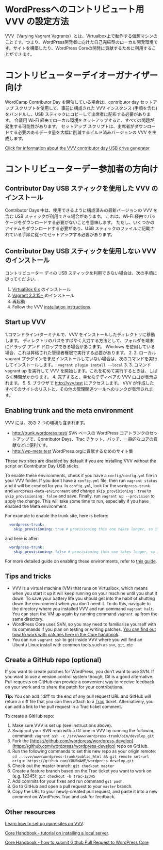 # WordPressへのコントリビュート用 VVV の設定方法

VVV（Varying Vagrant Vagrants）とは、Virtualbox上で動作する仮想マシンのことです。つまり、WordPress開発者に向けた自己完結型のローカル開発環境です。サイトを構築したり、WordPress Coreの開発に貢献するために利用することができます。


# コントリビューターデイオーガナイザー向け

WordCamp Contributor Day を開催している場合は、contributor day セットアップ スクリプトを使用して、事前に構成された VVV インスタンス (手順を含む) をバンドルし、USB スティックにコピーして出席者に配布する必要があります。 会議用 Wi-Fi 経由でローカル環境をセットアップすると、すべての問題が発生する可能性があります。 セットアップ スクリプトは、出席者がダウンロードする必要のあるデータ量を大幅に削減するビルド済みバージョンの VVV を生成します。

[Click for information about the VVV contributor day USB drive generator](https://github.com/Varying-Vagrant-Vagrants/CD-USB-Generator)


# コントリビューターデー参加者の方向け


## Contributor Day USB スティックを使用した VVV のインストール

Contributor Days 中は、使用できるように構成済みの最新バージョンの VVV を含む USB スティックが利用できる場合があります。 これは、Wi-Fi 経由でパッケージをダウンロードする必要がないことを意味します。 ただし、いくつかのアイテムをダウンロードする必要があり、USB スティックのファイルに記載されている手順に従ってセットアップする必要があります。


## Contributor Day USB スティックを使用しない VVV のインストール

コントリビューター デイの USB スティックを利用できない場合は、次の手順に従ってください。

1. [ VirtualBox 6.x](https://www.virtualbox.org/wiki/Downloads) のインストール
2. [ Vagrant 2.2.15+](https://www.vagrantup.com/downloads.html) のインストール
3. 再起動
4. Follow the VVV [installation instructions](https://varyingvagrantvagrants.org/docs/en-US/installation/).

## Start up VVV

1.コマンドライン/ターミナルで、VVV をインストールしたディレクトリに移動します。 ディレクトリのパスをすばやく入力する方法として、フォルダを端末にドラッグ アンド ドロップできる場合があります。 Windows を使用している場合、これは昇格された管理者権限で実行する必要があります。
2. 2. ローカル vagrant プラグインをまだインストールしていない場合は、次のコマンドを実行してインストールします。: `vagrant plugin install --local`
3. 3. コマンド vagrant up を実行して VVV を開始します。これを初めて実行するときは、しばらく時間がかかります。
4. 完了すると、幸せなテディベアの VVV ロゴが表示されます。
5. 5. ブラウザで http://vvv.test にアクセスします。 VVV が作成したすべてのサイトのリストと、その他の管理関連ツールへのリンクが表示されます。

## Enabling trunk and the meta environment

VVV には、次の 2 つの環境も含まれます。

* http://trunk.wordpress.test/ SVN ベースの WordPress コアトランクのセットアップで、Contributor Days、Trac チケット、パッチ、一般的なコアの貢献などに便利です。
* http://wp-meta.test WordPress.orgに貢献するためのサイト集

These two sites are disabled by default if you are installing VVV without the script on Contributor Day USB sticks. 

To enable these environments, check if you have a `config/config.yml` file in your VVV folder. If you don't have a `config.yml` file, then run `vagrant status` and it will be created for you. In `config.yml`, look for the `wordpress-trunk` and `wordpress-meta-environment` and change `skip_provisioning: true` to `skip_provisioning: false` and save. Finally, run `vagrant up --provision` to apply the change. This will take some time to run, especially if you have enabled the Meta environment.

For example to enable the trunk site, here is before:

```yaml
  wordpress-trunk:
    skip_provisioning: true # provisioning this one takes longer, so it's disabled by default
```

and here is after:

```yaml
  wordpress-trunk:
    skip_provisioning: false # provisioning this one takes longer, so it's disabled by default
```

For more detailed guide on enabling these environments, refer to [this guide](https://github.com/WordPress/meta-environment/blob/master/docs/install.md).


## Tips and tricks

*   VVV is a virtual machine (VM) that runs on Virtualbox, which means when you start it up it will keep running on your machine until you shut it down. To save your battery life you should get into the habit of shutting down the environment when you don’t need it. To do this, navigate to the directory where you installed VVV and run command `vagrant halt`. You can start the VM up again by running command `vagrant up` from the same directory.
*   WordPress Core uses SVN, so you may need to familiarise yourself with its commands if you plan on testing or writing patches. [You can find out how to work with patches here in the Core handbook](https://make.wordpress.org/core/handbook/tutorials/working-with-patches/).
*   You can run `vagrant ssh` to get inside VVV where you will find an Ubuntu Linux install with common tools such as `svn`, `git`, etc

## Create a GitHub repo (optional)

If you want to create patches for WordPress, you don’t want to use SVN. If you want to use a version control system though, Git is a good alternative. Pull requests on GitHub can provide a convenient way to receive feedback on your work and to share the patch for your contributions.

**Tip:** You can add ‘.diff’ to the end of any pull request URL and GitHub will return a diff file that you can then attach to a [Trac](https://docs.google.com/document/d/1Q4u_dOuCNGoKpD2lD4mJujredAatevlIkuAzwFhakbM/edit#heading=h.v7ymrqrnqqm8) ticket. Alternatively, you can add a link to the pull request in a Trac ticket comment.

To create a GitHub repo:

1. Make sure VVV is set up (see instructions above).
2. Swap out your SVN repo with a Git one in VVV by running the following command: `vagrant ssh -c /srv/www/wordpress-trunk/bin/develop_git`
3. Fork the [https://github.com/wordpress/wordpress-develop](https://github.com/wordpress/wordpress-develop) repo on GitHub.
4. Run the following commands to set this new repo as your origin remote: `cd ...vvv/www/wordpress-trunk/public_html && git remote set-url origin https://github.com/YOURNAME/wordpress-develop.git`
5. Check out the master branch: `git checkout master`
6. Create a feature branch based on the Trac ticket you want to work on (e.g. 12345): `git checkout -b trac-12345`
7. Add commits for your fixes and run command `git push`.
8. Go to GitHub and open a pull request to your `master` branch.
9. Copy the URL to your newly-created pull request, and paste it into a new comment on WordPress Trac and ask for feedback.

## Other resources

[Learn how to set up more sites on VVV](https://varyingvagrantvagrants.org/docs/en-US/adding-a-new-site/).

[Core Handbook - tutorial on installing a local server](https://make.wordpress.org/core/handbook/tutorials/installing-a-local-server/).

[Core Handbook - how to submit Github Pull Request to WordPress Core](https://make.wordpress.org/core/handbook/contribute/git/github-pull-requests-for-code-review/)
